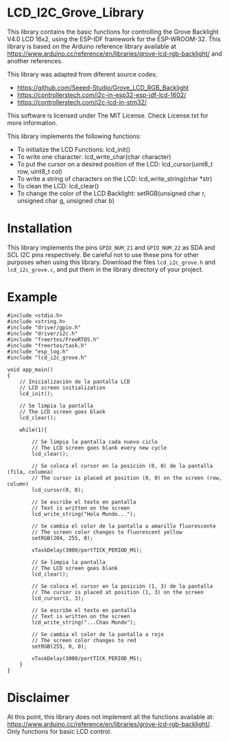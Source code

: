 # LCD_I2C_Grove_Library
This library contains the basic functions for controlling the Grove Backlight V4.0 LCD 16x2, using the ESP-IDF framework for the ESP-WROOM-32. This library is based on the Arduino reference library available at https://www.arduino.cc/reference/en/libraries/grove-lcd-rgb-backlight/ and another references.

This library was adapted from diferent source codes:
- https://github.com/Seeed-Studio/Grove_LCD_RGB_Backlight
- https://controllerstech.com/i2c-in-esp32-esp-idf-lcd-1602/ 
- https://controllerstech.com/i2c-lcd-in-stm32/

This software is licensed under The MIT License. Check License.txt for more information.

This library implements the following functions:

- To initialize the LCD Functions: lcd_init()
- To write one character: lcd_write_char(char character)
- To put the cursor on a desired position of the LCD: lcd_cursor(uint8_t row, uint8_t col)
- To write a string of characters on the LCD: lcd_write_string(char *str)
- To clean the LCD: lcd_clear()
- To change the color of the LCD Backlight: setRGB(unsigned char r, unsigned char g, unsigned char b)

# Installation
This library implements the pins `GPIO_NUM_21` and `GPIO_NUM_22` as SDA and SCL I2C pins respectively. Be careful not to use these pins for other purposes when using this library.
Download the files `lcd_i2c_grove.h` and `lcd_i2c_grove.c`, and put them in the library directory of your project. 

# Example
~~~
#include <stdio.h>
#include <string.h>
#include "driver/gpio.h"
#include "driver/i2c.h"
#include "freertos/FreeRTOS.h"
#include "freertos/task.h"
#include "esp_log.h"
#include "lcd_i2c_grove.h"  

void app_main()
{
    // Inicialización de la pantalla LCD
    // LCD screen initialization
    lcd_init(); 
    
    // Se limpia la pantalla
    // The LCD screen goes blank
    lcd_clear(); 
   
    while(1){

        // Se limpia la pantalla cada nuevo ciclo
        // The LCD screen goes blank every new cycle
        lcd_clear(); 
        
        // Se coloca el cursor en la posición (0, 0) de la pantalla (fila, columna)
        // The cursor is placed at position (0, 0) on the screen (row, column)
        lcd_cursor(0, 0); 

        // Se escribe el texto en pantalla
        // Text is written on the screen
        lcd_write_string("Hola Mundo...");

        // Se cambia el color de la pantalla a amarillo fluorescente
        // The screen color changes to fluorescent yellow
        setRGB(204, 255, 0);
        
        vTaskDelay(3000/portTICK_PERIOD_MS); 
        
        // Se limpia la pantalla
        // The LCD screen goes blank
        lcd_clear(); 
        
        // Se coloca el cursor en la posición (1, 3) de la pantalla
        // The cursor is placed at position (1, 3) on the screen
        lcd_cursor(1, 3); 
        
        // Se escribe el texto en pantalla
        // Text is written on the screen
        lcd_write_string("...Chao Mundo");

        // Se cambia el color de la pantalla a rojo
        // The screen color changes to red
        setRGB(255, 0, 0);
        
        vTaskDelay(3000/portTICK_PERIOD_MS);
    }
}
~~~

# Disclaimer
At this point, this library does not implement all the functions available at: https://www.arduino.cc/reference/en/libraries/grove-lcd-rgb-backlight/. Only functions for basic LCD control.
